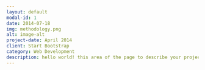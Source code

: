 ```yaml
---
layout: default
modal-id: 1
date: 2014-07-18
img: methodology.png
alt: image-alt
project-date: April 2014
client: Start Bootstrap
category: Web Development
description: hello world! this area of the page to describe your project. Lorem ipsum dolor sit amet, consectetur adipisicing elit. Mollitia neque assumenda ipsam nihil, molestias magnam, recusandae quos quis inventore quisquam velit asperiores, vitae? Reprehenderit soluta, eos quod consequuntur itaque. Nam.
---
```

